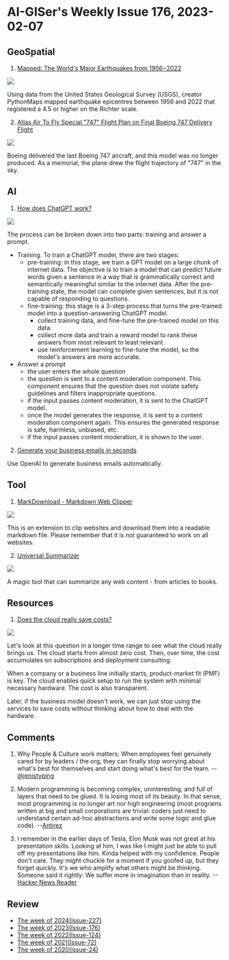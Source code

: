 # AI-GISer's Weekly Issue 176, 2023-02-07

## GeoSpatial

1. [Mapped: The World's Major Earthquakes from 1956‒2022](https://www.visualcapitalist.com/cp/mapping-worlds-major-earthquakes-from-1956-2022/)

![](https://www.visualcapitalist.com/wp-content/uploads/2023/02/CP_Earthquakes.png)

Using data from the United States Geological Survey (USGS), creator PythonMaps mapped earthquake epicentres between 1956 and 2022 that registered a 4.5 or higher on the Richter scale.

2. [Atlas Air To Fly Special "747" Flight Plan on Final Boeing 747 Delivery Flight](https://aviationsourcenews.com/breaking/atlas-air-to-fly-special-747-flight-plan-on-final-boeing-747-delivery-flight/)

![](https://aviationsourcenews.com/wp-content/uploads/2023/02/e0a309f864e0922c34cddaa3b0b1f0b2-1024x539.jpg)

Boeing delivered the last Boeing 747 aircraft, and this model was no longer produced. As a memorial, the plane drew the flight trajectory of "747" in the sky.

## AI

1. [How does ChatGPT work?](https://blog.bytebytego.com/p/ep-44-how-does-chatgpt-work)

![](https://substackcdn.com/image/fetch/w_1456,c_limit,f_webp,q_auto:good,fl_progressive:steep/https%3A%2F%2Fsubstack-post-media.s3.amazonaws.com%2Fpublic%2Fimages%2F2e6c2f94-a539-4851-be8c-5b525c1e227c_2568x3462.png)

The process can be broken down into two parts: training and answer a prompt.

- Training. To train a ChatGPT model, there are two stages:
  - pre-training: in this stage, we train a GPT model on a large chunk of internet data. The objective is to train a model that can predict future words given a sentence in a way that is grammatically correct and semantically meaningful similar to the internet data. After the pre-training state, the model can complete given sentences, but it is not capable of responding to questions.
  - fine-training: this stage is a 3-step process that turns the pre-trained model into a question-answering ChatGPT model.
    - collect training data, and fine-tune the pre-trained model on this data.
    - collect more data and train a reward model to rank these answers from most relevant to least relevant.
    - use reinforcement learning to fine-tune the model, so the model's answers are more accurate.
- Answer a prompt
  - the user enters the whole question
  - the question is sent to a content moderation component. This component ensures that the question does not violate safety guidelines and filters inappropriate questions.
  - if the input passes content moderation, it is sent to the ChatGPT model.
  - once the model generates the response, it is sent to a content moderation component again. This ensures the generated response is safe, harmless, unbiased, etc.
  - if the input passes content moderation, it is shown to the user.

2. [Generate your business emails in seconds](https://email-helper.vercel.app/)

Use OpenAI to generate business emails automatically.

## Tool

1. [MarkDownload - Markdown Web Clipper](https://github.com/deathau/markdownload)

![](https://lhimg.crxsoso.com/rwF30E9fNpiFVa9wq1VHXv0hg6ajqpN_oagUpGUpRMIVczRROtkuSgDHq8Kup0NALZpa1wXFDulQvtayOmwgvrmj=w1280-h800-e365-rj-sc0x00ffffff)

This is an extension to clip websites and download them into a readable markdown file. Please remember that it is not guaranteed to work on all websites.

2. [Universal Summarizer](https://labs.kagi.com/ai/sum)

![](https://cdn.beekka.com/blogimg/asset/202302/bg2023020812.webp)

A magic tool that can summarize any web content - from articles to books.

## Resources

1. [Does the cloud really save costs?](https://blog.bytebytego.com/p/ep-44-how-does-chatgpt-work)

![](https://substackcdn.com/image/fetch/w_1456,c_limit,f_webp,q_auto:good,fl_progressive:steep/https%3A%2F%2Fsubstack-post-media.s3.amazonaws.com%2Fpublic%2Fimages%2F712942ad-4165-4ee5-b58d-bc2fa6307087_1461x1536.jpeg)

Let's look at this question in a longer time range to see what the cloud really brings us. The cloud starts from almost zero cost. Then, over time, the cost accumulates on subscriptions and deployment consulting.

When a company or a business line initially starts, product-market fit (PMF) is key. The cloud enables quick setup to run the system with minimal necessary hardware. The cost is also transparent.

Later, if the business model doesn't work, we can just stop using the services to save costs without thinking about how to deal with the hardware.

## Comments

1. Why People & Culture work matters: When employees feel genuinely cared for by leaders / the org, they can finally stop worrying about what's best for themselves and start doing what's best for the team.
   --[@jenistyping](https://twitter.com/jenistyping/status/1318242367854374913)

2. Modern programming is becoming complex, uninteresting, and full of layers that need to be glued. It is losing most of its beauty. In that sense, most programming is no longer art nor high engineering (most programs written at big and small corporations are trivial: coders just need to understand certain ad-hoc abstractions and write some logic and glue code).
   --[Antirez](https://vickiboykis.com/2022/12/05/the-cloudy-layers-of-modern-day-programming/)

3. I remember in the earlier days of Tesla, Elon Musk was not great at his presentation skills. Looking at him, I was like I might just be able to pull off my presentations like him. Kinda helped with my confidence. People don't care. They might chuckle for a moment if you goofed up, but they forget quickly. It's we who amplify what others might be thinking. Someone said it rightly: We suffer more in imagination than in reality.
   --[Hacker News Reader](https://news.ycombinator.com/item?id=33877124)

## Review

- [The week of 2024(Issue-227)](../2024/issue-227.md)
- [The week of 2023(Issue-176)](../2023/issue-176.md)
- [The week of 2022(Issue-124)](../2022/issue-124.md)
- [The week of 2021(Issue-72)](../2021/issue-72.md)
- [The week of 2020(Issue-24)](../2020/issue-24.md)

